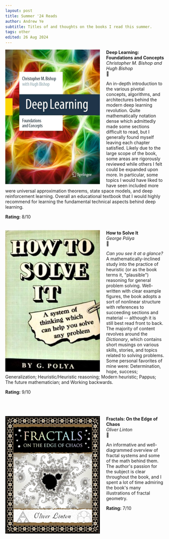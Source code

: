 ```yaml
---
layout: post
title: Summer '24 Reads 
author: Andrew Ye
subtitle: Titles of and thoughts on the books I read this summer.
tags: other
edited: 26 Aug 2024
---
```


<img style="float: left; width: 300px; margin-right: 20px;" src="assets/images/covers/bishop_deep-learning.jpg">

**Deep Learning: Foundations and Concepts** \
*Christopher M. Bishop and Hugh Bishop* \
🐢

An in-depth introduction to the various pivotal concepts, algorithms, and architectures behind the modern deep learning revolution. Quite mathematically notation dense which admittedly made some sections difficult to read, but I generally found myself leaving each chapter satisfied. Likely due to the large scope of the book, some areas are rigorously reviewed while others I felt could be expanded upon more. In particular, some topics I would have liked to have seen included more were universal approximation theorems, state space models, and deep reinforcement learning. Overall an educational textbook that I would highly recommend for learning the fundamental technical aspects behind deep learning.

**Rating:** 8/10
\
\
\
<img style="float: left; width: 300px; margin-right: 20px;" src="assets/images/covers/polya_how-to-solve-it.jpg">
**How to Solve It** \
*George Pólya* \
🎯

*Can you see it at a glance?* A mathematically-inclined study into the practice of heuristic (or as the book terms it, "plausible") reasoning for general problem solving. Well-written with clear example figures, the book adopts a sort of nonlinear structure with references to succeeding sections and material -- although it is still best read front to back. The majority of content revolves around the *Dictionary*, which contains short musings on various skills, stories, and topics related to solving problems. Some personal favorites of mine were: Determination, hope, success; Generalization; Heuristic/Heuristic reasoning; Modern heuristic; Pappus; The future mathematician; and Working backwards.

**Rating:** 9/10
\
\
\
\
\
<img style="float: left; width: 300px; margin-right: 20px;" src="assets/images/covers/linton_fractals.jpg">
**Fractals: On the Edge of Chaos** \
*Oliver Linton* \
🫧

An informative and well-diagrammed overview of fractal systems and some of the math behind them. The author's passion for the subject is clear throughout the book, and I spent a lot of time admiring the book's many illustrations of fractal geometry.

**Rating:** 7/10
